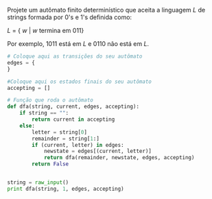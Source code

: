Projete um autômato finito determinístico que aceita a linguagem *L* de strings formada por 0's e 1's definida como:

$L$ = \{ $w$ | $w$  termina em 011}

Por exemplo, 1011 está em *L* e 0110 não está em $L$.

```Python
# Coloque aqui as transições do seu autômato
edges = {       
}

#Coloque aqui os estados finais do seu autômato
accepting = []

# Função que roda o autômato
def dfa(string, current, edges, accepting):
    if string == "":
        return current in accepting
    else:
        letter = string[0]
        remainder = string[1:]
        if (current, letter) in edges:
            newstate = edges[(current, letter)]
            return dfa(remainder, newstate, edges, accepting)
        return False


string = raw_input()
print dfa(string, 1, edges, accepting)
```
